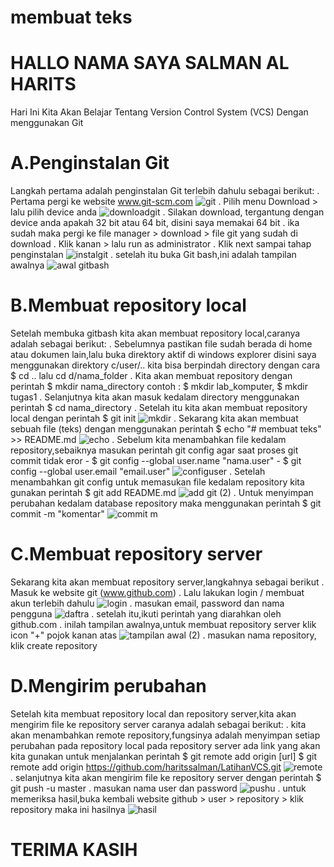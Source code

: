 # membuat teks


# HALLO NAMA SAYA SALMAN AL HARITS
Hari Ini Kita Akan Belajar Tentang Version Control System (VCS) Dengan menggunakan Git

# A.Penginstalan Git
Langkah pertama adalah penginstalan Git terlebih dahulu sebagai berikut:
	. Pertama pergi ke website www.git-scm.com
    ![git](https://user-images.githubusercontent.com/115677440/196120895-26d57a1a-343a-4aa5-b389-f475ab10e250.png)
	. Pilih menu Download > lalu pilih device anda
    ![downloadgit](https://user-images.githubusercontent.com/115677440/196123036-83dd5d5e-c1fb-47e0-ae6c-4dae3125477e.png)
	. Silakan download, tergantung dengan device anda apakah 32 bit atau 64 bit, disini saya memakai 64 bit
	. ika sudah maka pergi ke file manager > download > file git yang sudah di download
	. Klik kanan > lalu run as administrator
	. Klik next sampai tahap penginstalan
    ![instalgit](https://user-images.githubusercontent.com/115677440/196120986-bddba373-cc8b-4aa6-8fad-8bf83f12c3a2.png)
  . setelah itu buka Git bash,ini adalah tampilan awalnya
    ![awal gitbash](https://user-images.githubusercontent.com/115677440/196123006-de0d5f71-9d79-4b45-a7e6-7cade84a0259.png)

# B.Membuat repository local
  Setelah membuka gitbash kita akan membuat repository local,caranya adalah sebagai berikut:
  . Sebelumnya pastikan file sudah berada di home atau dokumen lain,lalu buka direktory aktif di windows explorer
    disini saya menggunakan direktory c/user/..
    kita bisa berpindah directory dengan cara $ cd .. lalu cd d/nama_folder
  . Kita akan membuat repository dengan perintah $ mkdir nama_directory
          contoh : $ mkdir lab_komputer, $ mkdir tugas1
  . Selanjutnya kita akan masuk kedalam directory menggunakan perintah $ cd nama_directory
  . Setelah itu kita akan membuat repository local dengan perintah $  git init
    ![mkdir](https://user-images.githubusercontent.com/115677440/196123766-7b479ee2-7ac1-4b08-bca0-cfb0345a8e5b.png)
  . Sekarang kita akan membuat sebuah file (teks) dengan menggunakan perintah $ echo "# membuat teks" >> README.md
    ![echo](https://user-images.githubusercontent.com/115677440/196123072-e45b6e02-4f6d-4ac2-b57c-89aaf6f99b06.png)
  . Sebelum kita menambahkan file kedalam repository,sebaiknya masukan perintah git config agar saat proses git commit tidak eror
      - $ git config --global user.name "nama.user"
      - $ git config --global user.email "email.user"
    ![configuser](https://user-images.githubusercontent.com/115677440/196123031-624d70d1-7c71-4c0d-bbb1-651c0a39a7fb.png)
  . Setelah menambahkan git config untuk memasukan file kedalam repository kita gunakan perintah $ git add README.md
    ![add git (2)](https://user-images.githubusercontent.com/115677440/196122977-3a8ef9ce-31a4-4d37-b78c-29be74091787.png)
  . Untuk menyimpan perubahan kedalam database repository maka menggunakan perintah $ git commit -m "komentar"
    ![commit m](https://user-images.githubusercontent.com/115677440/196123014-2299fff2-973e-4c2b-a367-6c911336f067.png)

# C.Membuat repository server
  Sekarang kita akan membuat repository server,langkahnya sebagai berikut
  . Masuk ke website git (www.github.com)
  . Lalu lakukan login / membuat akun terlebih dahulu
    ![login](https://user-images.githubusercontent.com/115677440/196121002-3a906879-343c-429c-83c8-7f5824e16aee.png)
  . masukan email, password dan nama pengguna
    ![daftra](https://user-images.githubusercontent.com/115677440/196123721-32164231-76e1-4354-99db-9e63b86bc32b.png)
  . setelah itu,ikuti perintah yang diarahkan oleh github.com
  . inilah tampilan awalnya,untuk membuat repository server klik icon "+" pojok kanan atas
    ![tampilan awal (2)](https://user-images.githubusercontent.com/115677440/196123780-ad18008b-32f4-4599-8352-139575c93168.png)
  . masukan nama repository, klik create repository
    
# D.Mengirim perubahan
  Setelah kita membuat repository local dan repository server,kita akan mengirim file ke repository server caranya adalah sebagai berikut: 
  . kita akan menambahkan remote repository,fungsinya adalah menyimpan setiap perubahan pada repository local
    pada repository server ada link yang akan kita gunakan untuk menjalankan perintah $ git remote add origin [url]
    $ git remote add origin https://github.com/haritssalman/LatihanVCS.git
    ![remote](https://user-images.githubusercontent.com/115677440/196123772-37de047a-1e5d-4b00-8208-69efc3df32e8.png)
  . selanjutnya kita akan mengirim file ke repository server dengan perintah $ git push -u master
  . masukan nama user dan password
    ![pushu](https://user-images.githubusercontent.com/115677440/196123769-1adf0ede-9344-4c0e-8edf-6521b04c54b9.png)
  . untuk memeriksa hasil,buka kembali website github > user > repository > klik repository
    maka ini hasilnya
    ![hasil](https://user-images.githubusercontent.com/115677440/196123758-cc24823c-33ea-4556-a172-1279eb286dae.png)

# TERIMA KASIH
